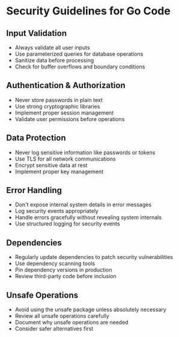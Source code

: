 # Security Guidelines for Go Code

## Input Validation

- Always validate all user inputs
- Use parameterized queries for database operations
- Sanitize data before processing
- Check for buffer overflows and boundary conditions

## Authentication & Authorization

- Never store passwords in plain text
- Use strong cryptographic libraries
- Implement proper session management
- Validate user permissions before operations

## Data Protection

- Never log sensitive information like passwords or tokens
- Use TLS for all network communications
- Encrypt sensitive data at rest
- Implement proper key management

## Error Handling

- Don't expose internal system details in error messages
- Log security events appropriately
- Handle errors gracefully without revealing system internals
- Use structured logging for security events

## Dependencies

- Regularly update dependencies to patch security vulnerabilities
- Use dependency scanning tools
- Pin dependency versions in production
- Review third-party code before inclusion

## Unsafe Operations

- Avoid using the unsafe package unless absolutely necessary
- Review all unsafe operations carefully
- Document why unsafe operations are needed
- Consider safer alternatives first